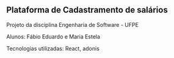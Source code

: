 ## Plataforma de Cadastramento de salários

Projeto da disciplina Engenharia de Software - UFPE

Alunos: Fábio Eduardo e Maria Estela

Tecnologias utilizadas: React, adonis